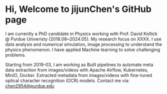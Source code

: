 # Hi, Welcome to jijunChen's GitHub page

I am currently a PhD candidate in Physics working with Prof. David Koltick @ Purdue Univeristy (2018.08~2024.05). My research focus on XXXX. I use data analysis and numerical simulation, image processing to understand the physics phenomenon. I have applied Machine learning to solve challenging problems.



Starting from 2019-03, I am working as 
Built pipelines to automate meta data extraction from images/videos with Apache Airflow, Kubernetes, MinIO, Docker.
Extracted metadata from images/videos with fine-tuned optical character recognition (OCR) models.
Contact me via: chen2954@purdue.edu


